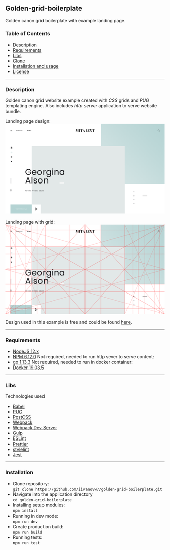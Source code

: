 ## Golden-grid-boilerplate

Golden canon grid boilerplate with example landing page.

### Table of Contents 

- [Description](#description)
- [Requirements](#requirements)
- [Libs](#libs)
- [Clone](#clone)
- [Installation and usage](#installation)
- [License](#license)

---

### Description

Golden canon grid website example created with *CSS* grids and *PUG* templating engine.
Also includes *http server* application to serve website bundle.

Landing page design:
![Golden Canon Grid mockup](./images/home-page-mockup.png)

Landing page with grid:
![Golden Canon Grid mockup](./images/home-page-grid.png)

Design used in this example is free and could be found [here](https://www.behance.net/gallery/63438655/MI-Talent-Free-PSD-Template).

---

### Requirements

- [NodeJS 12.x](https://nodejs.org/en/) 
- [NPM 6.12.0](https://www.npmjs.com/get-npm)
Not required, needed to run http sever to serve content:
- [go 1.13.3](https://golang.org/doc/install) 
Not required, needed to run in docker container:
- [Docker 19.03.5](https://www.docker.com/)

---

### Libs

Technologies used
- [Babel](http://babeljs.io)
- [PUG](https://pugjs.org/api/getting-started.html)
- [PostCSS](https://postcss.org/)
- [Webpack](https://webpack.js.org/)
- [Webpack Dev Server](https://webpack.js.org/configuration/dev-server/)
- [Gulp](https://gulpjs.com/)
- [ESLint](https://eslint.org)
- [Prettier](https://prettier.io/)
- [stylelint](https://stylelint.io)
- [Jest](https://jestjs.io/)

---
### Installation

- Clone repository: <br />
`git clone https://github.com/iivanovw7/golden-grid-boilerplate.git` <br />
- Navigate into the application directory <br />
`cd golden-grid-boilerplate` <br />
- Installing setup modules: <br />
`npm install` <br />
- Running in dev mode: <br />
`npm run dev` <br />
- Create production build: <br />
`npm run build` <br />
- Running tests: <br />
`npm run test` <br />

